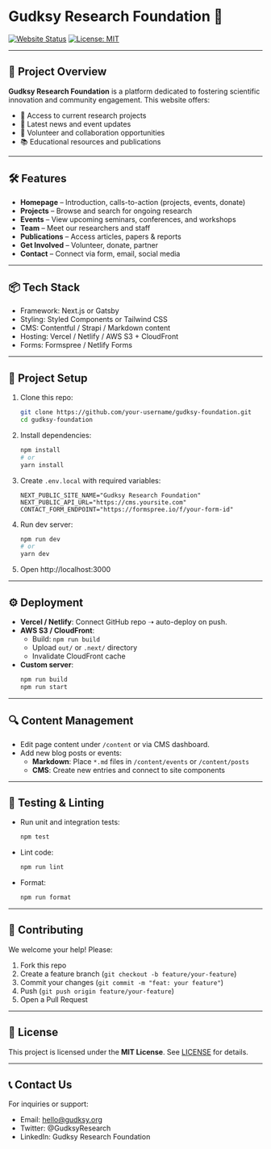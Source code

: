 
# Gudksy Research Foundation 🌟

[![Website Status](https://img.shields.io/badge/status-beta-blue)](#)
[![License: MIT](https://img.shields.io/badge/license-MIT-green.svg)](LICENSE)

---

## 🚀 Project Overview

**Gudksy Research Foundation** is a platform dedicated to fostering scientific innovation and community engagement. This website offers:

- 🧪 Access to current research projects
- 📰 Latest news and event updates
- 🤝 Volunteer and collaboration opportunities
- 📚 Educational resources and publications

---

## 🛠️ Features

- **Homepage** – Introduction, calls-to-action (projects, events, donate)
- **Projects** – Browse and search for ongoing research
- **Events** – View upcoming seminars, conferences, and workshops
- **Team** – Meet our researchers and staff
- **Publications** – Access articles, papers & reports
- **Get Involved** – Volunteer, donate, partner
- **Contact** – Connect via form, email, social media

---

## 📦 Tech Stack

- Framework: Next.js or Gatsby
- Styling: Styled Components or Tailwind CSS
- CMS: Contentful / Strapi / Markdown content
- Hosting: Vercel / Netlify / AWS S3 + CloudFront
- Forms: Formspree / Netlify Forms

---

## 🧩 Project Setup

1. Clone this repo:
   ```sh
   git clone https://github.com/your-username/gudksy-foundation.git
   cd gudksy-foundation
   ```
2. Install dependencies:
   ```sh
   npm install
   # or
   yarn install
   ```
3. Create `.env.local` with required variables:
   ```
   NEXT_PUBLIC_SITE_NAME="Gudksy Research Foundation"
   NEXT_PUBLIC_API_URL="https://cms.yoursite.com"
   CONTACT_FORM_ENDPOINT="https://formspree.io/f/your-form-id"
   ```
4. Run dev server:
   ```sh
   npm run dev
   # or
   yarn dev
   ```
5. Open http://localhost:3000

---

## ⚙️ Deployment

- **Vercel / Netlify**: Connect GitHub repo ➝ auto-deploy on push.
- **AWS S3 / CloudFront**:
  - Build: `npm run build`
  - Upload `out/` or `.next/` directory
  - Invalidate CloudFront cache 
- **Custom server**:
  ```sh
  npm run build
  npm run start
  ```

---

## 🔍 Content Management

- Edit page content under `/content` or via CMS dashboard.
- Add new blog posts or events:
  - **Markdown**: Place `*.md` files in `/content/events` or `/content/posts`
  - **CMS**: Create new entries and connect to site components

---

## 🧪 Testing & Linting

- Run unit and integration tests:
  ```sh
  npm test
  ```
- Lint code:
  ```sh
  npm run lint
  ```
- Format:
  ```sh
  npm run format
  ```

---

## 👏 Contributing

We welcome your help! Please:

1. Fork this repo
2. Create a feature branch (`git checkout -b feature/your-feature`)
3. Commit your changes (`git commit -m "feat: your feature"`)
4. Push (`git push origin feature/your-feature`)
5. Open a Pull Request

---

## 📄 License

This project is licensed under the **MIT License**. See [LICENSE](LICENSE) for details.

---

## 📞 Contact Us

For inquiries or support:
- Email: hello@gudksy.org
- Twitter: @GudksyResearch
- LinkedIn: Gudksy Research Foundation

